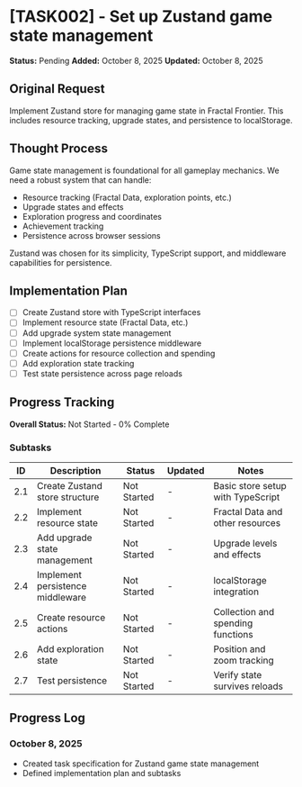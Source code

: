 # [TASK002] - Set up Zustand game state management

**Status:** Pending
**Added:** October 8, 2025
**Updated:** October 8, 2025

## Original Request

Implement Zustand store for managing game state in Fractal Frontier. This includes resource tracking, upgrade states, and persistence to localStorage.

## Thought Process

Game state management is foundational for all gameplay mechanics. We need a robust system that can handle:

- Resource tracking (Fractal Data, exploration points, etc.)
- Upgrade states and effects
- Exploration progress and coordinates
- Achievement tracking
- Persistence across browser sessions

Zustand was chosen for its simplicity, TypeScript support, and middleware capabilities for persistence.

## Implementation Plan

- [ ] Create Zustand store with TypeScript interfaces
- [ ] Implement resource state (Fractal Data, etc.)
- [ ] Add upgrade system state management
- [ ] Implement localStorage persistence middleware
- [ ] Create actions for resource collection and spending
- [ ] Add exploration state tracking
- [ ] Test state persistence across page reloads

## Progress Tracking

**Overall Status:** Not Started - 0% Complete

### Subtasks

| ID  | Description           | Status                                     | Updated | Notes                |
| --- | --------------------- | ------------------------------------------ | ------- | -------------------- |
| 2.1 | Create Zustand store structure | Not Started | - | Basic store setup with TypeScript |
| 2.2 | Implement resource state | Not Started | - | Fractal Data and other resources |
| 2.3 | Add upgrade state management | Not Started | - | Upgrade levels and effects |
| 2.4 | Implement persistence middleware | Not Started | - | localStorage integration |
| 2.5 | Create resource actions | Not Started | - | Collection and spending functions |
| 2.6 | Add exploration state | Not Started | - | Position and zoom tracking |
| 2.7 | Test persistence | Not Started | - | Verify state survives reloads |

## Progress Log

### October 8, 2025

- Created task specification for Zustand game state management
- Defined implementation plan and subtasks
